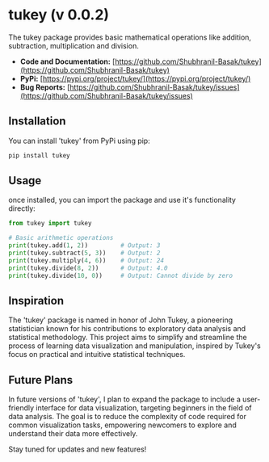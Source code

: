 # tukey (v 0.0.2)
The tukey package provides basic mathematical operations like addition, subtraction, multiplication and division.

* **Code and Documentation:** [https://github.com/Shubhranil-Basak/tukey](https://github.com/Shubhranil-Basak/tukey)
*  **PyPi:** [https://pypi.org/project/tukey/](https://pypi.org/project/tukey/)
*  **Bug Reports:** [https://github.com/Shubhranil-Basak/tukey/issues](https://github.com/Shubhranil-Basak/tukey/issues)

Installation
----------------------
You can install 'tukey' from PyPi using pip:
```bash
pip install tukey
```
Usage
----------------------
once installed, you can import the package and use it's functionality directly:
```python
from tukey import tukey

# Basic arithmetic operations
print(tukey.add(1, 2))         # Output: 3
print(tukey.subtract(5, 3))    # Output: 2
print(tukey.multiply(4, 6))    # Output: 24
print(tukey.divide(8, 2))      # Output: 4.0
print(tukey.divide(10, 0))     # Output: Cannot divide by zero
```


Inspiration
----------------------
The 'tukey' package is named in honor of John Tukey, a pioneering statistician known for his contributions to exploratory data analysis and statistical methodology. This project aims to simplify and streamline the process of learning data visualization and manipulation, inspired by Tukey's focus on practical and intuitive statistical techniques.

Future Plans
----------------------
In future versions of 'tukey', I plan to expand the package to include a user-friendly interface for data visualization, targeting beginners in the field of data analysis. The goal is to reduce the complexity of code required for common visualization tasks, empowering newcomers to explore and understand their data more effectively.

Stay tuned for updates and new features!
